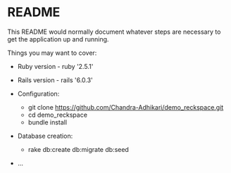 # README

This README would normally document whatever steps are necessary to get the
application up and running.

Things you may want to cover:

* Ruby version - ruby '2.5.1'
* Rails version - rails '6.0.3'

* Configuration:
  * git clone https://github.com/Chandra-Adhikari/demo_reckspace.git
  * cd demo_reckspace
  * bundle install

* Database creation:
  * rake db:create db:migrate db:seed

* ...
